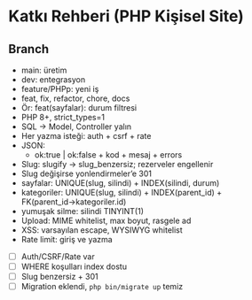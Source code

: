 ﻿# Katkı Rehberi (PHP Kişisel Site)
## Branch
- main: üretim
- dev: entegrasyon
- feature/PHPp: yeni iş
- feat, fix, refactor, chore, docs
- Ör: feat(sayfalar): durum filtresi
- PHP 8+, strict_types=1
- SQL → Model, Controller yalın
- Her yazma isteği: auth + csrf + rate
- JSON:
  - ok:true | ok:false + kod + mesaj + errors
- Slug: slugify → slug_benzersiz; rezerveler engellenir
- Slug değişirse yonlendirmeler’e 301
- sayfalar: UNIQUE(slug, silindi) + INDEX(silindi, durum)
- kategoriler: UNIQUE(slug, silindi) + INDEX(parent_id) + FK(parent_id→kategoriler.id)
- yumuşak silme: silindi TINYINT(1)
- Upload: MIME whitelist, max boyut, rasgele ad
- XSS: varsayılan escape, WYSIWYG whitelist
- Rate limit: giriş ve yazma
- [ ] Auth/CSRF/Rate var
- [ ] WHERE koşulları index dostu
- [ ] Slug benzersiz + 301
- [ ] Migration eklendi, `php bin/migrate up` temiz
